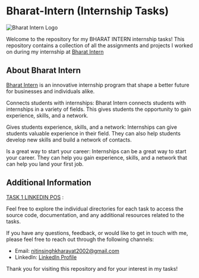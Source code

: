 # Bharat-Intern (Internship Tasks)







![Bharat Intern Logo](https://bharatintern.live/b/icons/logoNoBg.png)






Welcome to the repository for my BHARAT INTERN internship tasks! This repository contains a collection of all the assignments and projects I worked on during my internship at [Bharat Intern](https://bharatintern.live/)

## About Bharat Intern

[Bharat Intern](https://bharatintern.live/) is an innovative internship program that shape a better future for businesses and individuals alike.

Connects students with internships: Bharat Intern connects students with internships in a variety of fields. This gives students the opportunity to gain experience, skills, and a network.

Gives students experience, skills, and a network: Internships can give students valuable experience in their field. They can also help students develop new skills and build a network of contacts.

Is a great way to start your career: Internships can be a great way to start your career. They can help you gain experience, skills, and a network that can help you land your first job.

## Additional Information

[TASK 1 LINKEDIN POS](https://www.linkedin.com/posts/nitin-singh-866536286_bharatinternship-webdeveloper-bharatintern-activity-7110299564607176704-P4Wu?utm_source=share&utm_medium=member_android) : 

Feel free to explore the individual directories for each task to access the source code, documentation, and any additional resources related to the tasks.

If you have any questions, feedback, or would like to get in touch with me, please feel free to reach out through the following channels:

- Email: nitinsinghkharayat2002@gmail.com
- LinkedIn: [LinkedIn Profile](https://www.linkedin.com/in/nitin-singh-866536286)

Thank you for visiting this repository and for your interest in my tasks!

